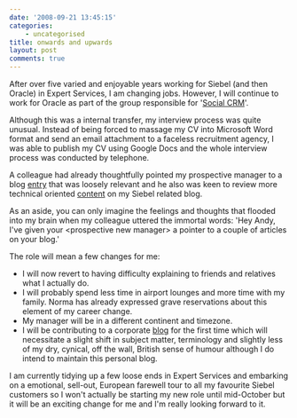 ```yaml
---
date: '2008-09-21 13:45:15'
categories:
    - uncategorised
title: onwards and upwards
layout: post
comments: true
---
```


After over five varied and enjoyable years working for Siebel (and then
Oracle) in Expert Services, I am changing jobs. However, I will continue
to work for Oracle as part of the group responsible for '[Social
CRM](http://www.oracle.com/applications/socialcrm/index.html)'.

Although this was a internal transfer, my interview process was quite
unusual. Instead of being forced to massage my CV into Microsoft Word
format and send an email attachment to a faceless recruitment agency, I
was able to publish my CV using Google Docs and the whole interview
process was conducted by telephone.

A colleague had already thoughtfully pointed my prospective manager to a
blog
[entry](http://nbrightside.com/blog/2008/07/16/how-to-make-100-friends-on-identi-ca-in-14-days)
that was loosely relevant and he also was keen to review more technical
oriented [content](http://nbrightside.com/drupal/node/27) on my Siebel
related blog.

As an aside, you can only imagine the feelings and thoughts that flooded
into my brain when my colleague uttered the immortal words: 'Hey Andy,
I've given your <prospective new manager\> a pointer to a couple of
articles on your blog.'

The role will mean a few changes for me:

-   I will now revert to having difficulty explaining to friends and
    relatives what I actually do.
-   I will probably spend less time in airport lounges and more time
    with my family. Norma has already expressed grave reservations about
    this element of my career change.
-   My manager will be in a different continent and timezone.
-   I will be contributing to a corporate
    [blog](http://blogs.oracle.com/socialcrm/) for the first time which
    will necessitate a slight shift in subject matter, terminology and
    slightly less of my dry, cynical, off the wall, British sense of
    humour although I do intend to maintain this personal blog.

I am currently tidying up a few loose ends in Expert Services and
embarking on a emotional, sell-out, European farewell tour to all my
favourite Siebel customers so I won't actually be starting my new role
until mid-October but it will be an exciting change for me and I'm
really looking forward to it.
